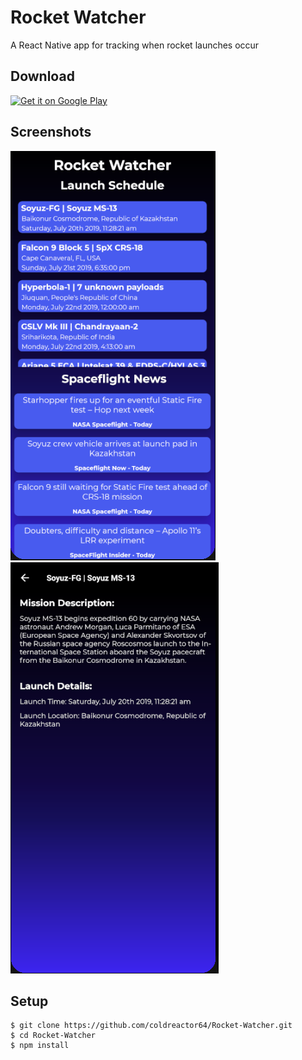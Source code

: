 # Rocket Watcher
A React Native app for tracking when rocket launches occur

## Download
[<img alt="Get it on Google Play" src="https://play.google.com/intl/en_us/badges/images/generic/en_badge_web_generic.png" height="80px" />](https://play.google.com/store/apps/details?id=com.rocketwatcher)

## Screenshots
![Screenshot of main page](https://raw.githubusercontent.com/coldreactor64/Rocket-Watcher/master/screenshots/main.png)
![Screenshot of launch page](https://raw.githubusercontent.com/coldreactor64/Rocket-Watcher/master/screenshots/launch.png)

## Setup
```
$ git clone https://github.com/coldreactor64/Rocket-Watcher.git
$ cd Rocket-Watcher
$ npm install
```
